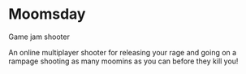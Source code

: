 # Moomsday
Game jam shooter

An online multiplayer shooter for releasing your rage and going on a rampage shooting as many moomins as you can before they kill you!
